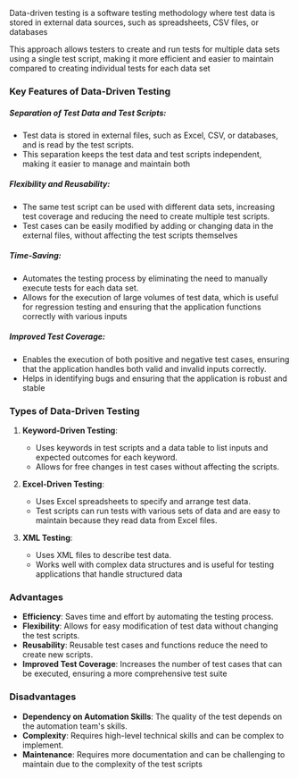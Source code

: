 Data-driven testing is a software testing methodology where test data is stored in external data sources, such as spreadsheets, CSV files, or databases

This approach allows testers to create and run tests for multiple data sets using a single test script, making it more efficient and easier to maintain compared to creating individual tests for each data set

### Key Features of Data-Driven Testing

#####  **Separation of Test Data and Test Scripts**:    
- Test data is stored in external files, such as Excel, CSV, or databases, and is read by the test scripts.
- This separation keeps the test data and test scripts independent, making it easier to manage and maintain both    
##### **Flexibility and Reusability**:    
- The same test script can be used with different data sets, increasing test coverage and reducing the need to create multiple test scripts.
- Test cases can be easily modified by adding or changing data in the external files, without affecting the test scripts themselves
##### **Time-Saving**:    
- Automates the testing process by eliminating the need to manually execute tests for each data set.
- Allows for the execution of large volumes of test data, which is useful for regression testing and ensuring that the application functions correctly with various inputs    
##### **Improved Test Coverage**:    
- Enables the execution of both positive and negative test cases, ensuring that the application handles both valid and invalid inputs correctly.
- Helps in identifying bugs and ensuring that the application is robust and stable

### Types of Data-Driven Testing

1. **Keyword-Driven Testing**:
    
    - Uses keywords in test scripts and a data table to list inputs and expected outcomes for each keyword.
    - Allows for free changes in test cases without affecting the scripts[](https://www.geeksforgeeks.org/data-driven-testing/).
    
2. **Excel-Driven Testing**:
    
    - Uses Excel spreadsheets to specify and arrange test data.
    - Test scripts can run tests with various sets of data and are easy to maintain because they read data from Excel files[](https://www.geeksforgeeks.org/data-driven-testing/).
    
3. **XML Testing**:
    
    - Uses XML files to describe test data.
    - Works well with complex data structures and is useful for testing applications that handle structured data


### Advantages
- **Efficiency**: Saves time and effort by automating the testing process.
- **Flexibility**: Allows for easy modification of test data without changing the test scripts.
- **Reusability**: Reusable test cases and functions reduce the need to create new scripts.
- **Improved Test Coverage**: Increases the number of test cases that can be executed, ensuring a more comprehensive test suite

### Disadvantages
- **Dependency on Automation Skills**: The quality of the test depends on the automation team's skills.
- **Complexity**: Requires high-level technical skills and can be complex to implement.
- **Maintenance**: Requires more documentation and can be challenging to maintain due to the complexity of the test scripts